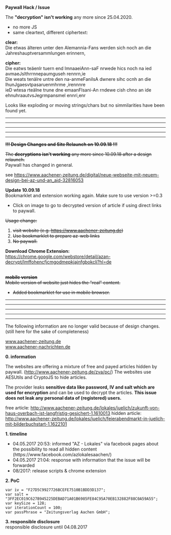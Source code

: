 <b>Paywall Hack / Issue</b></br>

The <b>"decryption" isn't working</b> any more since 25.04.2020.<br></s>

- no more JS 
- same cleartext, different ciphertext:

<b>clear:</b><br>
Die etwas älteren unter den Alemannia-Fans werden sich noch an die Jahreshauptversammlungen erinnern,<br>

<b>cipher:</b><br>
Die eatws teäenlr tuern end lmnaaeiAnn-saF nrwede hics noch na ied avmaeJslthrrnnepaumguseh rennrn,ie<br>
Die weats tenälre untre den na-anmeFanilsA dwnere sihc ocnh an die lhunJgaesvtpasaruenmhrme ,irennnre<br>
ieD wtesa rteälne trune dne emaanFlsani-An rndewe cish chno an ide ehnuhraautvsJegrmpansmel ennri,enr<br>

Looks like exploding or moving strings/chars but no simmilarities have been found yet.

__________________________________________________________________________________________________
__________________________________________________________________________________________________
__________________________________________________________________________________________________
__________________________________________________________________________________________________
__________________________________________________________________________________________________

<s><b>!!! Design Changes and Site Relaunch on 10.09.18 !!!</b><br>

The <b>decryptions isn't working</b> any more since 10.09.18 after a design relaunch.<br></s>
Paywall has changed in general.<br>

see https://www.aachener-zeitung.de/digital/neue-webseite-mit-neuem-design-bei-az-und-an_aid-32816053


<b>Update 10.09.18</b><br>
Bookmarklet and extension working again. Make sure to use version >=0.3
- Click on image to go to decrypted version of article if using direct links to paywall.

<s>
Usage change:

1. visit website (e.g. https://www.aachener-zeitung.de)
2. Use bookmarklet to prepare az-web links
3. No paywall.</s>

<b>Download Chrome Extension:</b><br>
https://chrome.google.com/webstore/detail/azan-decrypt/lmffohencfjcmgodmepkjajnfgbokcli?hl=de<br><br>

<s><b>mobile version</b><br>
Mobile version of website just hides the "real" content.
- Added bookmarklet for use in mobile browser.</s>

__________________________________________________________________________________________________
__________________________________________________________________________________________________
__________________________________________________________________________________________________
__________________________________________________________________________________________________
__________________________________________________________________________________________________
The following information are no longer valid because of design changes. (still here for the sake of completeness)


www.aachener-zeitung.de</br>
www.aachener-nachrichten.de</br>

<b>0. information</b></br>

The websites are offering a mixture of free and payed articles hidden by paywall. (http://www.aachener-zeitung.de/zva/pc/)
The websites use AESUtils and CryptoJS to hide articles.

The provider leaks <b>sensitive data like password, IV and salt which are used for encryption</b> and can be used to decrypt the articles.
<b>This issue does not leak any personal data of (registered) users.</b>

free article: http://www.aachener-zeitung.de/lokales/juelich/zukunft-von-haus-overbach-ist-langfristig-gesichert-1.1610013
hidden article: http://www.aachener-zeitung.de/lokales/juelich/feierabendmarkt-in-juelich-mit-bilderbuchstart-1.1622101

<b>1. timeline</b></br>

<ul>
<li>04.05.2017 20:53: informed "AZ - Lokales" via facebook pages about the possibility to read all hidden content (https://www.facebook.com/azlokalesaachen/)</li>
<li>04.05.2017 21:04: response with information that the issue will be forwarded</li>
<li>08/2017: release scripts & chrome extension</li>
</ul>

<b>2. PoC</b></br>

    var iv = "F27D5C9927726BCEFE7510B1BDD3D137";
    var salt = "3FF2EC019C627B945225DEBAD71A01B6985FE84C95A70EB132882F88C0A59A55";
    var keySize = 128;
    var iterationCount = 100;
    var passPhrase = "Zeitungsverlag Aachen GmbH";


<b>3. responsible disclosure</b></br>
responsible disclosure until 04.08.2017
</ul>
